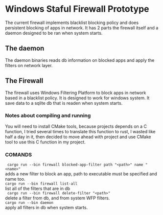 # Windows Staful Firewall Prototype
The current firewall implements blacklist blocking policy
and does persistent blocking of apps in network. It has 2
parts the firewall itself and a daemon designed to be ran 
when system starts.
## The daemon
The daemon binaries reads db information on blocked apps
and apply the filters on network layer.
## The Firewall
The firewall uses Windows Filtering Platform to block apps in network
based in a blacklist policy. It is designed to work for windows system.
It save data to a sqlite db that is readen when system starts.
### Notes about compiling and running
You will need to install CMake tools, because projects depends on a C function,
I tried several times to translate this function to rust, I wasted like half a day in
it, then decided to move ahead with project and use CMake tool to use this C function in my project.
### COMANDS
``` cargo run --bin firewall blocked-app-filter path "<path>" name "<name>"```<br>
adds a new filter to block an app, path to executable must be specified and name too.<br>
``` cargo run --bin firewall list-all ```<br>
list all of the filters that are in db <br>
``` cargo run --bin firewall delete-filter "<path>"```<br>
delete a filter from db, and from system WFP filters.<br>
``` cargo run --bin daemon ```<br>
apply all filters in db when system starts.<br>